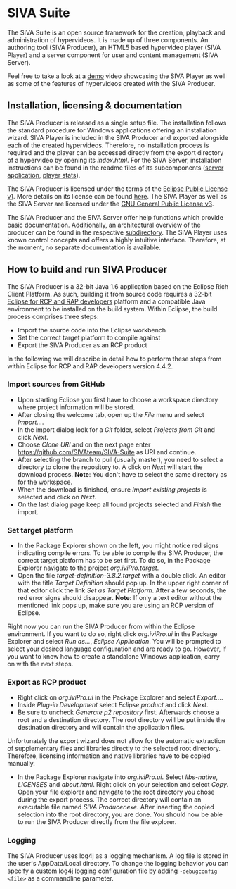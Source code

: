 # SIVA Suite
The SIVA Suite is an open source framework for the creation, playback and administration of hypervideos. It is made up of three components. An authoring tool (SIVA Producer), an HTML5 based hypervideo player (SIVA Player) and a server component for user and content management (SIVA Server).

Feel free to take a look at a [demo](http://siva.uni-passau.de/mirkul/projekte/BB_Trainer) video showcasing the SIVA Player as well as some of the features of hypervideos created with the SIVA Producer.

## Installation, licensing & documentation
The SIVA Producer is released as a single setup file. The installation follows the standard procedure for Windows applications offering an installation wizard. SIVA Player is included in the SIVA Producer and exported alongside each of the created hypervideos. Therefore, no installation process is required and the player can be accessed directly from the export directory of a hypervideo by opening its *index.html*. For the SIVA Server, installation instructions can be found in the readme files of its subcomponents ([server application](./server/serverApplication/README.txt), [player stats](./server/playerStats/README.txt)).

The SIVA Producer is licensed under the terms of the [Eclipse Public License v1](https://www.eclipse.org/legal/epl-v10.html). More details on its license can be found [here](./producer/about.html). The SIVA Player as well as the SIVA Server are licensed under the [GNU General Public License v3](http://www.gnu.org/copyleft/gpl.html).

The SIVA Producer and the SIVA Server offer help functions which provide basic documentation. Additionally, an architectural overview of the producer can be found in the respective [subdirectory](./producer/ARCHITECTURE/). The SIVA Player uses known control concepts and offers a highly intuitive interface. Therefore, at the moment, no separate documentation is available.


## How to build and run SIVA Producer
The SIVA Producer is a 32-bit Java 1.6 application based on the Eclipse Rich Client Platform. As such, building it from source code requires a 32-bit [Eclipse for RCP and RAP developers](http://www.eclipse.org/downloads/) platform and a compatible Java environment to be installed on the build system. Within Eclipse, the build process comprises three steps:
- Import the source code into the Eclipse workbench
- Set the correct target platform to compile against
- Export the SIVA Producer as an RCP product

In the following we will describe in detail how to perform these steps from within Eclipse for RCP and RAP developers version 4.4.2.

### Import sources from GitHub
- Upon starting Eclipse you first have to choose a workspace directory where project information will be stored.  
- After closing the welcome tab, open up the *File* menu and select *Import...*.  
- In the import dialog look for a *Git* folder, select *Projects from Git* and click *Next*.  
- Choose *Clone URI* and on the next page enter https://github.com/SIVAteam/SIVA-Suite as URI and continue.  
- After selecting the branch to pull (usually master), you need to select a directory to clone the repository to. A click on *Next* will start the download process. **Note**: You don't have to select the same directory as for the workspace.
- When the download is finished, ensure *Import existing projects* is selected and click on *Next*.
- On the last dialog page keep all found projects selected and *Finish* the import.

### Set target platform
- In the Package Explorer shown on the left, you might notice red signs indicating compile errors. To be able to compile the SIVA Producer, the correct target platform has to be set first. To do so, in the Package Explorer navigate to the project *org.iviPro.target*.
- Open the file *target-definition-3.8.2.target* with a double click. An editor with the title *Target Definition* should pop up. In the upper right corner of that editor click the link *Set as Target Platform*. After a few seconds, the red error signs should disappear. **Note:** If only a text editor without the mentioned link pops up, make sure you are using an RCP version of Eclipse.

Right now you can run the SIVA Producer from within the Eclipse environment. If you want to do so, right click *org.iviPro.ui* in the Package Explorer and select *Run as...*, *Eclipse Application*. You will be prompted to select your desired language configuration and are ready to go. However, if you want to know how to create a standalone Windows application, carry on with the next steps.

### Export as RCP product
- Right click on *org.iviPro.ui* in the Package Explorer and select *Export...*.
- Inside *Plug-in Development* select *Eclipse product* and click *Next*.
- Be sure to uncheck *Generate p2 repository* first. Afterwards choose a root and a destination directory. The root directory will be put inside the destination directory and will contain the application files.

Unfortunately the export wizard does not allow for the automatic extraction of supplementary files and libraries directly to the selected root directory. Therefore, licensing information and native libraries have to be copied manually.
- In the Package Explorer navigate into *org.iviPro.ui*. Select *libs-native*, *LICENSES* and *about.html*. Right click on your selection and select *Copy*. Open your file explorer and navigate to the root directory you chose during the export process. The correct directory will contain an executable file named *SIVA Producer.exe*. After inserting the copied selection into the root directory, you are done. You should now be able to run the SIVA Producer directly from the file explorer.

### Logging
The SIVA Producer uses log4j as a logging mechanism. A log file is stored in the user's AppData/Local directory. To change the logging behavior you can specify a custom log4j logging configuration file by adding ``-debugconfig <file>`` as a commandline parameter.
